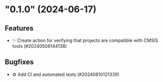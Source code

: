 <!--
Copyright (C) 2020-2024 Arm Limited or its affiliates and Contributors. All rights reserved.
SPDX-License-Identifier: Apache-2.0
-->
"0.1.0" (2024-06-17)
====================

Features
--------

- :sparkles: Create action for verifying that projects are compatible with CMSIS tools (#20240508144138)


Bugfixes
--------

- :gear: Add CI and automated tests (#20240610121339)

